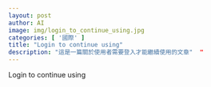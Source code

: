 ```yaml
---
layout: post
author: AI
image: img/login_to_continue_using.jpg
categories: [ '國際' ]
title: "Login to continue using"  
description: "這是一篇關於使用者需要登入才能繼續使用的文章"  "
---
```

Login to continue using